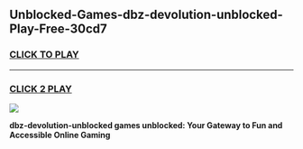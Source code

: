 
## Unblocked-Games-dbz-devolution-unblocked-Play-Free-30cd7
<h3>
<a href="https://premium76.site?title=dbz-devolution-unblocked&ref=23A">CLICK TO PLAY</a></h3>
<hr>

<h3>
<a href="https://premium76.site?title=dbz-devolution-unblocked&ref=23A">CLICK 2 PLAY</a>
  
</h3>

<a href="https://premium76.site?title=dbz-devolution-unblocked&ref=23A"><img src="https://clearcache.store/games.png"></a>


**dbz-devolution-unblocked games unblocked: Your Gateway to Fun and Accessible Online Gaming**
